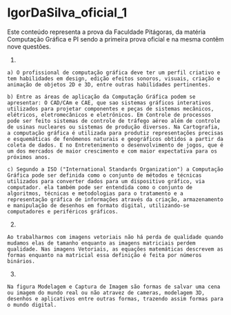 # IgorDaSilva_oficial_1

Este conteúdo representa a prova da Faculdade Pitágoras, da matéria Computação Gráfica e PI sendo a primeira prova oficial e na mesma contêm nove questões.

1.

    a) O profissional de computação gráfica deve ter um perfil criativo e tem habilidades em design, edição efeitos sonoros, visuais, criação e animação de objetos 2D e 3D, entre outras habilidades pertinentes.

    b) Entre as áreas de aplicação da Computação Gráfica podem se apresentar: O CAD/CAm e CAE, que sao sistemas gráficos interativos utilizados para projetar componentes e peças de sistemas mecânicos, elétricos, eletromecânicos e eletrônicos. Em Controle de processos pode ser feito sistemas de controle de tráfego aéreo além de controle de usinas nucleares ou sistemas de produção diversos. Na Cartografia, a computação gráfica é utilizada para produtiz representações precisas e esquemáticas de fenômenos naturais e geográficos obtidos a partir da coleta de dados. E no Entretenimento o desenvolvimento de jogos, que é um dos mercados de maior crescimento e com maior expectativa para os próximos anos.

    c) Segundo a ISO ("International Standards Organization") a Computação Gráfica pode ser definida como o conjunto de métodos e técnicas utilizados para converter dados para um dispositivo gráfico, via computador. ela também pode ser entendida como o conjunto de algoritmos, técnicas e metodologias para o tratamento e a representação gráfica de informações através da criação, armazenamento e manipulação de desenhos em formato digital, utilizando-se computadores e periféricos gráficos.

2.

    Ao trabalharmos com imagens vetoriais não há perda de qualidade quando mudamos elas de tamanho enquanto as imagens matriciais perdem qualidade. Nas imagens Vetoriais, as equações matemáticas descrevem as formas enquanto na matricial essa definição é feita por números binários.

3.

    Na figura Modelagem e Captura de Imagem são formas de salvar uma cena ou imagem do mundo real ou não atravez de cameras, modelagem 3D, desenhos e aplicativos entre outras formas, trazendo assim formas para o mundo digital.